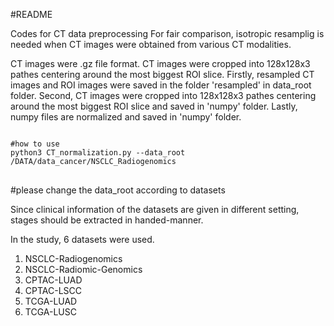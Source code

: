 #README

Codes for CT data preprocessing
For fair comparison, isotropic resamplig is needed when CT images were obtained from various CT modalities.

CT images were .gz file format.
CT images were cropped into 128x128x3 pathes centering around the most biggest ROI slice.
Firstly, resampled CT images and ROI images were saved in the folder 'resampled' in data_root folder.
Second, CT images were cropped into 128x128x3 pathes centering around the most biggest ROI slice and saved in 'numpy' folder.
Lastly, numpy files are normalized and saved in 'numpy' folder.

<pre>
<code>
#how to use
python3 CT_normalization.py --data_root /DATA/data_cancer/NSCLC_Radiogenomics
</code>
</pre>
#please change the data_root according to datasets

Since clinical information of the datasets are given in different setting, stages should be extracted in handed-manner.

In the study, 6 datasets were used.
1. NSCLC-Radiogenomics
2. NSCLC-Radiomic-Genomics
3. CPTAC-LUAD
4. CPTAC-LSCC
5. TCGA-LUAD
6. TCGA-LUSC
